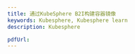 ```yaml
---
title: 通过KubeSphere B2I构建容器镜像
keywords: Kubesphere, Kubesphere learn
description: Kubesphere

pdfUrl: 
---
```


